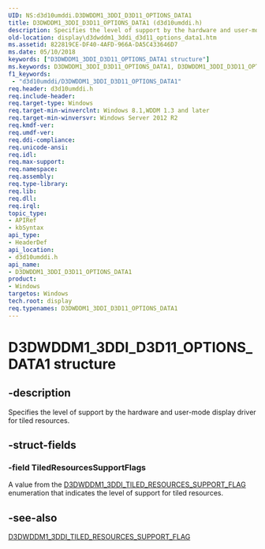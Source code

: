 ```yaml
---
UID: NS:d3d10umddi.D3DWDDM1_3DDI_D3D11_OPTIONS_DATA1
title: D3DWDDM1_3DDI_D3D11_OPTIONS_DATA1 (d3d10umddi.h)
description: Specifies the level of support by the hardware and user-mode display driver for tiled resources.
old-location: display\d3dwddm1_3ddi_d3d11_options_data1.htm
ms.assetid: 822819CE-DF40-4AFD-966A-DA5C433646D7
ms.date: 05/10/2018
keywords: ["D3DWDDM1_3DDI_D3D11_OPTIONS_DATA1 structure"]
ms.keywords: D3DWDDM1_3DDI_D3D11_OPTIONS_DATA1, D3DWDDM1_3DDI_D3D11_OPTIONS_DATA1 structure [Display Devices], d3d10umddi/D3DWDDM1_3DDI_D3D11_OPTIONS_DATA1, display.d3dwddm1_3ddi_d3d11_options_data1
f1_keywords:
 - "d3d10umddi/D3DWDDM1_3DDI_D3D11_OPTIONS_DATA1"
req.header: d3d10umddi.h
req.include-header: 
req.target-type: Windows
req.target-min-winverclnt: Windows 8.1,WDDM 1.3 and later
req.target-min-winversvr: Windows Server 2012 R2
req.kmdf-ver: 
req.umdf-ver: 
req.ddi-compliance: 
req.unicode-ansi: 
req.idl: 
req.max-support: 
req.namespace: 
req.assembly: 
req.type-library: 
req.lib: 
req.dll: 
req.irql: 
topic_type:
- APIRef
- kbSyntax
api_type:
- HeaderDef
api_location:
- d3d10umddi.h
api_name:
- D3DWDDM1_3DDI_D3D11_OPTIONS_DATA1
product:
- Windows
targetos: Windows
tech.root: display
req.typenames: D3DWDDM1_3DDI_D3D11_OPTIONS_DATA1
---
```


# D3DWDDM1_3DDI_D3D11_OPTIONS_DATA1 structure


## -description


Specifies the level of support by the hardware and user-mode display driver for tiled resources.


## -struct-fields




### -field TiledResourcesSupportFlags

A value from the <a href="https://docs.microsoft.com/windows-hardware/drivers/ddi/d3d10umddi/ne-d3d10umddi-d3dwddm1_3ddi_tiled_resources_support_flag">D3DWDDM1_3DDI_TILED_RESOURCES_SUPPORT_FLAG</a> enumeration that indicates the level of support  for tiled resources.


## -see-also




<a href="https://docs.microsoft.com/windows-hardware/drivers/ddi/d3d10umddi/ne-d3d10umddi-d3dwddm1_3ddi_tiled_resources_support_flag">D3DWDDM1_3DDI_TILED_RESOURCES_SUPPORT_FLAG</a>
 

 

